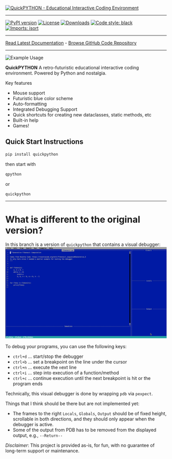 [![QuickPYTHON - Educational Interactive Coding Environment](https://raw.githubusercontent.com/timothycrosley/quickpython/master/art/logo_large.png)](https://timothycrosley.github.io/quickpython/)
_________________

[![PyPI version](https://badge.fury.io/py/quickpython.svg)](http://badge.fury.io/py/quickpython)
[![License](https://img.shields.io/github/license/mashape/apistatus.svg)](https://pypi.python.org/pypi/quickpython/)
[![Downloads](https://pepy.tech/badge/quickpython)](https://pepy.tech/project/quickpython)
[![Code style: black](https://img.shields.io/badge/code%20style-black-000000.svg)](https://github.com/psf/black)
[![Imports: isort](https://img.shields.io/badge/%20imports-isort-%231674b1?style=flat&labelColor=ef8336)](https://timothycrosley.github.io/isort/)
_________________

[Read Latest Documentation](https://timothycrosley.github.io/quickpython/) - [Browse GitHub Code Repository](https://github.com/timothycrosley/quickpython/)
_________________

![Example Usage](https://raw.githubusercontent.com/timothycrosley/quickpython/master/art/example.gif)

**QuickPYTHON** A retro-futuristic educational interactive coding environment. Powered by Python and nostalgia.

Key features

- Mouse support
- Futuristic blue color scheme
- Auto-formatting
- Integrated Debugging Support
- Quick shortcuts for creating new dataclasses, static methods, etc
- Built-in help
- Games!

## Quick Start Instructions

```bash
pip install quickpython
```

then start with

```bash
qpython
```

or

```bash
quickpython
```
_________________

# What is different to the original version?

In this branch is a version of `quickpython` that contains a visual debugger: 
![Example Usage](art/debug_example.gif)

To debug your programs, you can use the following keys:

  * `ctrl+d` ... start/stop the debugger
  * `ctrl+b` ... set a breakpoint on the line under the cursor
  * `ctrl+n` ... execute the `n`ext line
  * `ctrl+i` ... step into execution of a function/method
  * `ctrl+c` ... continue execution until the next breakpoint is hit or the program ends


Technically, this visual debugger is done by wrapping `pdb` via `pexpect`.

Things that I think should be there but are not implemented yet:

  * The frames to the right `Locals`, `Globals`, `Output` should be of fixed height, scrollable in both directions, and they should only appear when the debugger is active.
  * Some of the output from PDB has to be removed from the displayed output, e.g., `--Return--`


*Disclaimer*: This project is provided as-is, for fun, with no guarantee of long-term support or maintenance.
